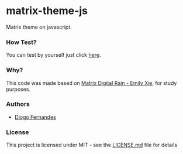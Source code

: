 # matrix-theme-js
Matrix theme on javascript.

### How Test?

You can test by yourself just click [here](https://dfop02.github.io/matrix-theme-js/window.html).

### Why?

This code was made based on [Matrix Digital Rain - Emily Xie](https://www.youtube.com/watch?v=S1TQCi9axzg), for study purposes.

### Authors

* [Diogo Fernandes](https://github.com/dfop02)

### License

This project is licensed under MIT - see the [LICENSE.md](LICENSE.md) file for details
